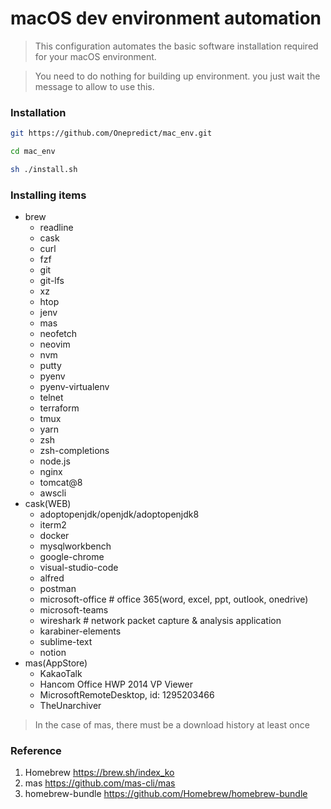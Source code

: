macOS dev environment automation
===
> This configuration automates the basic software installation required for your macOS environment.

> You need to do nothing for building up environment. you just wait the message to allow to use this.

### Installation

``` bash
git https://github.com/Onepredict/mac_env.git
```

``` bash
cd mac_env
```

``` bash
sh ./install.sh
```

### Installing items
* brew
    - readline
    - cask
    - curl
    - fzf
    - git
    - git-lfs
    - xz
    - htop
    - jenv
    - mas
    - neofetch
    - neovim
    - nvm
    - putty
    - pyenv
    - pyenv-virtualenv
    - telnet
    - terraform
    - tmux
    - yarn
    - zsh
    - zsh-completions
    - node.js
    - nginx
    - tomcat@8
    - awscli
* cask(WEB)
    - adoptopenjdk/openjdk/adoptopenjdk8
    - iterm2
    - docker
    - mysqlworkbench
    - google-chrome
    - visual-studio-code
    - alfred
    - postman
    - microsoft-office # office 365(word, excel, ppt, outlook, onedrive)
    - microsoft-teams
    - wireshark # network packet capture & analysis application
    - karabiner-elements
    - sublime-text
    - notion
* mas(AppStore)
    - KakaoTalk
    - Hancom Office HWP 2014 VP Viewer
    - MicrosoftRemoteDesktop, id: 1295203466
    - TheUnarchiver
> In the case of mas, there must be a download history at least once

### Reference
1. Homebrew https://brew.sh/index_ko
2. mas https://github.com/mas-cli/mas
3. homebrew-bundle https://github.com/Homebrew/homebrew-bundle